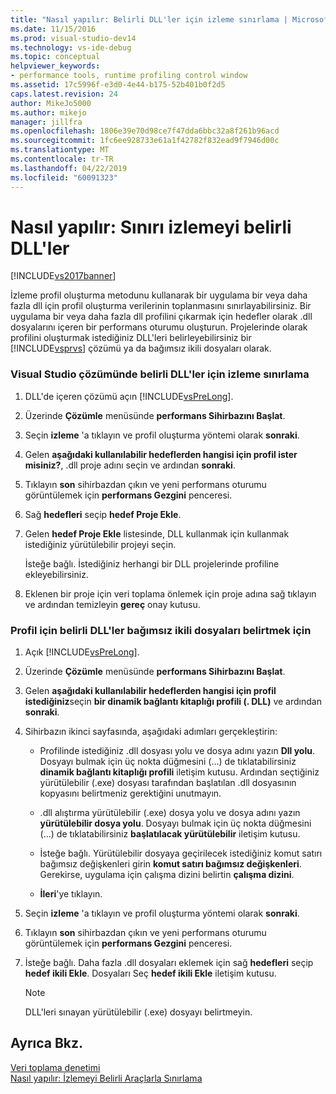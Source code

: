 ```yaml
---
title: "Nasıl yapılır: Belirli DLL'ler için izleme sınırlama | Microsoft Docs"
ms.date: 11/15/2016
ms.prod: visual-studio-dev14
ms.technology: vs-ide-debug
ms.topic: conceptual
helpviewer_keywords:
- performance tools, runtime profiling control window
ms.assetid: 17c5996f-e3d0-4e44-b175-52b401b0f2d5
caps.latest.revision: 24
author: MikeJo5000
ms.author: mikejo
manager: jillfra
ms.openlocfilehash: 1806e39e70d98ce7f47dda6bbc32a8f261b96acd
ms.sourcegitcommit: 1fc6ee928733e61a1f42782f832ead9f7946d00c
ms.translationtype: MT
ms.contentlocale: tr-TR
ms.lasthandoff: 04/22/2019
ms.locfileid: "60091323"
---
```

# <a name="how-to-limit-instrumentation-to-specific-dlls"></a>Nasıl yapılır: Sınırı izlemeyi belirli DLL'ler
[!INCLUDE[vs2017banner](../includes/vs2017banner.md)]

İzleme profil oluşturma metodunu kullanarak bir uygulama bir veya daha fazla dll için profil oluşturma verilerinin toplanmasını sınırlayabilirsiniz. Bir uygulama bir veya daha fazla dll profilini çıkarmak için hedefler olarak .dll dosyalarını içeren bir performans oturumu oluşturun. Projelerinde olarak profilini oluşturmak istediğiniz DLL'leri belirleyebilirsiniz bir [!INCLUDE[vsprvs](../includes/vsprvs-md.md)] çözümü ya da bağımsız ikili dosyaları olarak.  
  
### <a name="to-limit-instrumentation-to-specific-dlls-in-a-visual-studio-solution"></a>Visual Studio çözümünde belirli DLL'ler için izleme sınırlama  
  
1. DLL'de içeren çözümü açın [!INCLUDE[vsPreLong](../includes/vsprelong-md.md)].  
  
2. Üzerinde **Çözümle** menüsünde **performans Sihirbazını Başlat**.  
  
3. Seçin **izleme** 'a tıklayın ve profil oluşturma yöntemi olarak **sonraki**.  
  
4. Gelen **aşağıdaki kullanılabilir hedeflerden hangisi için profil ister misiniz?**, .dll proje adını seçin ve ardından **sonraki**.  
  
5. Tıklayın **son** sihirbazdan çıkın ve yeni performans oturumu görüntülemek için **performans Gezgini** penceresi.  
  
6. Sağ **hedefleri** seçip **hedef Proje Ekle**.  
  
7. Gelen **hedef Proje Ekle** listesinde, DLL kullanmak için kullanmak istediğiniz yürütülebilir projeyi seçin.  
  
     İsteğe bağlı. İstediğiniz herhangi bir DLL projelerinde profiline ekleyebilirsiniz.  
  
8. Eklenen bir proje için veri toplama önlemek için proje adına sağ tıklayın ve ardından temizleyin **gereç** onay kutusu.  
  
### <a name="to-specify-specific-dlls-to-profile-as-independent-binaries"></a>Profil için belirli DLL'ler bağımsız ikili dosyaları belirtmek için  
  
1. Açık [!INCLUDE[vsPreLong](../includes/vsprelong-md.md)].  
  
2. Üzerinde **Çözümle** menüsünde **performans Sihirbazını Başlat**.  
  
3. Gelen **aşağıdaki kullanılabilir hedeflerden hangisi için profil istediğiniz**seçin **bir dinamik bağlantı kitaplığı profili (. DLL)** ve ardından **sonraki**.  
  
4. Sihirbazın ikinci sayfasında, aşağıdaki adımları gerçekleştirin:  
  
    - Profilinde istediğiniz .dll dosyası yolu ve dosya adını yazın **Dll yolu**. Dosyayı bulmak için üç nokta düğmesini (…) de tıklatabilirsiniz **dinamik bağlantı kitaplığı profili** iletişim kutusu. Ardından seçtiğiniz yürütülebilir (.exe) dosyası tarafından başlatılan .dll dosyasının kopyasını belirtmeniz gerektiğini unutmayın.  
  
    - .dll alıştırma yürütülebilir (.exe) dosya yolu ve dosya adını yazın **yürütülebilir dosya yolu**. Dosyayı bulmak için üç nokta düğmesini (…) de tıklatabilirsiniz **başlatılacak yürütülebilir** iletişim kutusu.  
  
    - İsteğe bağlı. Yürütülebilir dosyaya geçirilecek istediğiniz komut satırı bağımsız değişkenleri girin **komut satırı bağımsız değişkenleri**. Gerekirse, uygulama için çalışma dizini belirtin **çalışma dizini**.  
  
    - **İleri**'ye tıklayın.  
  
5. Seçin **izleme** 'a tıklayın ve profil oluşturma yöntemi olarak **sonraki**.  
  
6. Tıklayın **son** sihirbazdan çıkın ve yeni performans oturumu görüntülemek için **performans Gezgini** penceresi.  
  
7. İsteğe bağlı. Daha fazla .dll dosyaları eklemek için sağ **hedefleri** seçip **hedef ikili Ekle**. Dosyaları Seç **hedef ikili Ekle** iletişim kutusu.  
  
    > [!NOTE]
    >  DLL'leri sınayan yürütülebilir (.exe) dosyayı belirtmeyin.  
  
## <a name="see-also"></a>Ayrıca Bkz.  
 [Veri toplama denetimi](../profiling/controlling-data-collection.md)   
 [Nasıl yapılır: İzlemeyi Belirli Araçlarla Sınırlama](../profiling/how-to-limit-instrumentation-to-specific-functions.md)
